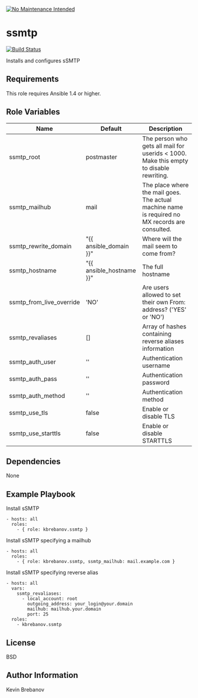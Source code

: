 [![No Maintenance Intended](http://unmaintained.tech/badge.svg)](http://unmaintained.tech/)

ssmtp
=====

[![Build Status](https://travis-ci.org/kbrebanov/ansible-ssmtp.svg?branch=master)](https://travis-ci.org/kbrebanov/ansible-ssmtp)

Installs and configures sSMTP

Requirements
------------

This role requires Ansible 1.4 or higher.

Role Variables
--------------

| Name                     | Default                  | Description                                                                                     |
|--------------------------|--------------------------|-------------------------------------------------------------------------------------------------|
| ssmtp_root               | postmaster               | The person who gets all mail for userids < 1000. Make this empty to disable rewriting.          |
| ssmtp_mailhub            | mail                     | The place where the mail goes. The actual machine name is required no MX records are consulted. |
| ssmtp_rewrite_domain     | "{{ ansible_domain }}"   | Where will the mail seem to come from?                                                          |
| ssmtp_hostname           | "{{ ansible_hostname }}" | The full hostname                                                                               |
| ssmtp_from_live_override | 'NO'                     | Are users allowed to set their own From: address? ('YES' or 'NO')                               |
| ssmtp_revaliases         | []                       | Array of hashes containing reverse aliases information                                          |
| ssmtp_auth_user          | ''                       | Authentication username                                                                         |
| ssmtp_auth_pass          | ''                       | Authentication password                                                                         |
| ssmtp_auth_method        | ''                       | Authentication method                                                                           |
| ssmtp_use_tls            | false                    | Enable or disable TLS                                                                           |
| ssmtp_use_starttls       | false                    | Enable or disable STARTTLS                                                                      |

Dependencies
------------

None

Example Playbook
----------------

Install sSMTP
```
- hosts: all
  roles:
    - { role: kbrebanov.ssmtp }
```

Install sSMTP specifying a mailhub
```
- hosts: all
  roles:
    - { role: kbrebanov.ssmtp, ssmtp_mailhub: mail.example.com }
```

Install sSMTP specifying reverse alias
```
- hosts: all
  vars:
    ssmtp_revaliases:
      - local_account: root
        outgoing_address: your_login@your.domain
        mailhub: mailhub.your.domain
        port: 25
  roles:
    - kbrebanov.ssmtp
```

License
-------

BSD

Author Information
------------------

Kevin Brebanov
